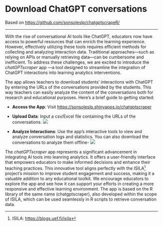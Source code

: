 # Download ChatGPT conversations


Based on https://github.com/sonsoleslp/chatgptscrapeR/ 

--- 
With the rise of conversational AI tools like ChatGPT, educators now have access to powerful resources that can enrich the learning experience. However, effectively utilizing these tools requires efficient methods for collecting and analyzing interaction data. Traditional approaches—such as relying on APIs or manually retrieving data—can be cumbersome and inefficient. To address these challenges, we are excited to introduce the *chatGPTscraper* app —a tool designed to streamline the integration of ChatGPT interactions into learning analytics interventions.

The app allows teachers to download students’ interactions with ChatGPT by entering the URLs of the conversations provided by the students. This way teachers can easily analyze the content of the conversations both for research and educational purposes. Here’s a brief guide to getting started:

- **Access the App**: Visit https://sonsoleslp.shinyapps.io/chatgptscraper
- **Upload Data**: Input a csv/Excel file containing the URLs of the conversations.
![](https://blogs.uef.fi/isila/wp-content/uploads/sites/197/2024/08/Screenshot-2024-08-10-at-21.56.36-2048x1116.png)

- **Analyze Interactions**: Use the app’s interactive tools to view and analyze conversation logs and statistics. You can also download the conversations to analyze them offline-
![](https://blogs.uef.fi/isila/wp-content/uploads/sites/197/2024/08/Screenshot-2024-08-10-at-22.00.40-2048x1116.png)


The *chatGPTscraper* app represents a significant advancement in integrating AI tools into leanring analytics. It offers a user-friendly interface that empowers educators to make informed decisions and enhance their teaching practices. This innovative tool aligns perfectly with the ISILA[^1] project’s mission to improve student engagement and success, making it a valuable addition to any educational toolkit. We encourage educators to explore the app and see how it can support your efforts in creating a more responsive and effective learning environment. The app is based on the R library of the same name (chatgptscraper), also developed within the scope of ISILA, which can be used seamlessly in R scripts to retrieve conversation data.

[^1]: ISILA: https://blogs.uef.fi/isila
